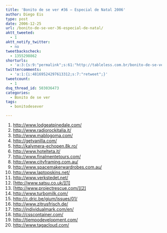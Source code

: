 ```yaml
---
title: 'Bonito de se ver #36 – Especial de Natal 2006'
author: Diego Eis
type: post
date: 2006-12-25
url: /bonito-de-se-ver-36-especial-de-natal/
aktt_tweeted:
  - 1
aktt_notify_twitter:
  - no
tweetbackscheck:
  - 1355298862
shorturls:
  - 'a:3:{s:9:"permalink";s:61:"http://tableless.com.br/bonito-de-se-ver-36-especial-de-natal";s:7:"tinyurl";s:26:"http://tinyurl.com/42fqe4c";s:4:"isgd";s:19:"http://is.gd/Kx9nBU";}'
twittercomments:
  - 'a:1:{i:48169524297613312;s:7:"retweet";}'
tweetcount:
  - 1
dsq_thread_id: 503036473
categories:
  - Bonito de se ver
tags:
  - bonitodesever

---
```

  1. <http://www.lodgeatpinedale.com/>
  2. <http://www.radiorockitalia.it/>
  3. <http://www.mablogoma.com/>
  4. <http://getvanilla.com/>
  5. <http://kalymera-echopen.8k.ro/>
  6. <http://www.hotelteta.it/>
  7. <http://www.finalmentetours.com/>
  8. <http://www.cityframing.com.au/>
  9. <http://www.spacemakerwardrobes.com.au/>
 10. <http://www.laptopskins.net/>
 11. <http://www.verkstedet.net/>
 12. [http://www.satsu.co.uk/][1]
 13. [http://www.projectrescue.com/][2]
 14. <http://www.turbomilk.com/>
 15. <http://c.dric.be/gium/issues/01/>
 16. <http://www.zitrusfrisch.de/>
 17. <http://individualmark.com/en/>
 18. <http://csscontainer.com/>
 19. <http://tiempodevelopment.com/>
 20. <http://www.tagacloud.com/>

 [1]: http://www.satsu.co.uk/index.htm
 [2]: http://www.projectrescue.com/frontpage.php